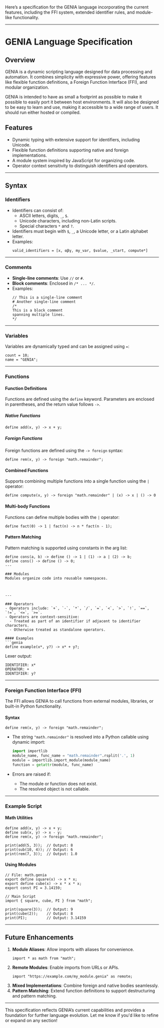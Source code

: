 Here’s a specification for the GENIA language incorporating the current features, including the FFI system, extended identifier rules, and module-like functionality.

---

# GENIA Language Specification

## Overview
GENIA is a dynamic scripting language designed for data processing and automation. It combines simplicity with expressive power, offering features like flexible function definitions, a Foreign Function Interface (FFI), and modular organization.

GENIA is intended to have as small a footprint as possible to make it possible to easily port it between host environments.  It will also be designed to be easy to learn and use, making it accessible to a wide range of users.  It should run either hosted or compiled.

## Features
- Dynamic typing with extensive support for identifiers, including Unicode.
- Flexible function definitions supporting native and foreign implementations.
- A module system inspired by JavaScript for organizing code.
- Operator context sensitivity to distinguish identifiers and operators.

---

## Syntax

### Identifiers
- Identifiers can consist of:
  - ASCII letters, digits, `_`, `$`.
  - Unicode characters, including non-Latin scripts.
  - Special characters `*` and `?`.
- Identifiers must begin with `$`, `_`, a Unicode letter, or a Latin alphabet letter.
- Examples:
  ```genia
  valid_identifiers = [x, αβγ, my_var, $value, _start, compute*]
  ```

---

### Comments
- **Single-line comments**: Use `//` or `#`.
- **Block comments**: Enclosed in `/* ... */`.
- Examples:
  ```genia
  // This is a single-line comment
  # Another single-line comment
  /*
  This is a block comment
  spanning multiple lines.
  */
  ```

---

### Variables
Variables are dynamically typed and can be assigned using `=`:
```genia
count = 10;
name = "GENIA";
```

---

### Functions

#### Function Definitions
Functions are defined using the `define` keyword. Parameters are enclosed in parentheses, and the return value follows `->`.

##### Native Functions
```genia
define add(x, y) -> x + y;
```

##### Foreign Functions
Foreign functions are defined using the `-> foreign` syntax:
```genia
define rem(x, y) -> foreign "math.remainder";
```

#### Combined Functions
Supports combining multiple functions into a single function using the `|` operator:
```genia
define compute(x, y) -> foreign "math.remainder" | (x) -> x | () -> 0
```

#### Multi-body Functions
Functions can define multiple bodies with the `|` operator:
```genia
define fact(0) -> 1 | fact(n) -> n * fact(n - 1);
```

#### Pattern Matching
Pattern matching is supported using constants in the arg list:
```genia
define cons(a, b) -> define () -> 1 | (1) -> a | (2) -> b;
define cons() -> define () -> 0;
---

### Modules
Modules organize code into reusable namespaces.



---

### Operators
- Operators include: `+`, `-`, `*`, `/`, `=`, `<`, `>`, `!`, `==`, `!=`, `<=`, `>=`.
- Operators are context-sensitive:
  - Treated as part of an identifier if adjacent to identifier characters.
  - Otherwise treated as standalone operators.

#### Examples
```genia
define example(x*, y?) -> x* + y?;
```

Lexer output:
```
IDENTIFIER: x*
OPERATOR: +
IDENTIFIER: y?
```

---

### Foreign Function Interface (FFI)
The FFI allows GENIA to call functions from external modules, libraries, or built-in Python functionality.

#### Syntax
```genia
define rem(x, y) -> foreign "math.remainder";
```

- The string `"math.remainder"` is resolved into a Python callable using dynamic import:
  ```python
  import importlib
  module_name, func_name = "math.remainder".rsplit('.', 1)
  module = importlib.import_module(module_name)
  function = getattr(module, func_name)
  ```

- Errors are raised if:
  - The module or function does not exist.
  - The resolved object is not callable.

---

### Example Script

#### Math Utilities
```genia
define add(x, y) -> x + y;
define sub(x, y) -> x - y;
define rem(x, y) -> foreign "math.remainder";

print(add(5, 3));  // Output: 8
print(sub(10, 4)); // Output: 6
print(rem(7, 3));  // Output: 1.0
```

#### Using Modules
```genia
// File: math.genia
export define square(x) -> x * x;
export define cube(x) -> x * x * x;
export const PI = 3.14159;

// Main Script
import { square, cube, PI } from "math";

print(square(3));  // Output: 9
print(cube(2));    // Output: 8
print(PI);         // Output: 3.14159
```

---

## Future Enhancements
1. **Module Aliases**: Allow imports with aliases for convenience.
   ```genia
   import * as math from "math";
   ```
2. **Remote Modules**: Enable imports from URLs or APIs.
   ```genia
   import "https://example.com/my_module.genia" as remote;
   ```
3. **Mixed Implementations**: Combine foreign and native bodies seamlessly.
4. **Pattern Matching**: Extend function definitions to support destructuring and pattern matching.

---

This specification reflects GENIA’s current capabilities and provides a foundation for further language evolution. Let me know if you'd like to refine or expand on any section!